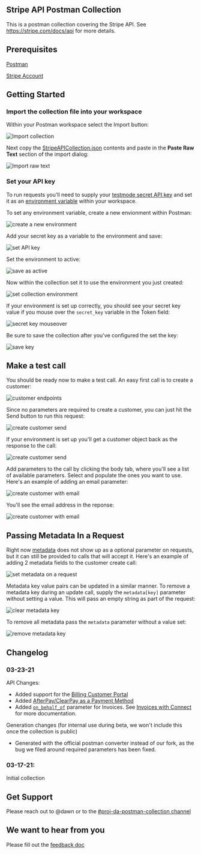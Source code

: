 ## Stripe API Postman Collection

This is a postman collection covering the Stripe API. See https://stripe.com/docs/api for more details.
## Prerequisites
[Postman](https://www.getpostman.com/downloads/)

[Stripe Account](https://dashboard.stripe.com/register)
## Getting Started

### Import the collection file into your workspace
Within your Postman workspace select the Import button: 

![Import collection](https://raw.github.com/dawn-stripe/postman_screenshots/master/postman_import_collection.png)


Next copy the [StripeAPICollection.json](https://github.com/stripe/stripe-postman/blob/master/StripeAPICollection.json) contents and paste in the **Paste Raw Text** section of the import dialog:

 ![Import raw text](https://raw.github.com/dawn-stripe/postman_screenshots/master/postman_import_raw_text.png)



### Set your API key

To run requests you'll need to supply your [testmode secret API key](https://dashboard.stripe.com/test/apikeys) and set it as an [environment variable](https://learning.postman.com/docs/sending-requests/variables/) within your workspace.

To set any environment variable, create a new envionment within Postman:

![create a new environment](https://raw.github.com/dawn-stripe/postman_screenshots/master/postman_create_new_env.png)

Add your secret key as a variable to the environment and save:

![set API key](https://raw.github.com/dawn-stripe/postman_screenshots/master/postman_set_key_and_save.png)

Set the environment to active:

![save as active](https://raw.github.com/dawn-stripe/postman_screenshots/master/postman_set_active_env.png)

Now within the collection set it to use the environment you just created:

![set collection environment](https://raw.github.com/dawn-stripe/postman_screenshots/master/postman_set_collection_environment.png)

If your environment is set up correctly, you should see your secret key value if you mouse over the `secret_key` variable in the Token field:

![secret key mouseover](https://raw.github.com/dawn-stripe/postman_screenshots/master/postman_secret_key_mouseover.png)

Be sure to save the collection after you've configured the set the key:

![save key](https://raw.github.com/dawn-stripe/postman_screenshots/master/postman_save_key.png)

## Make a test call

You should be ready now to make a test call. An easy first call is to create a customer:

![customer endpoints](https://raw.github.com/dawn-stripe/postman_screenshots/master/postman_customer_endpoints.png)

Since no parameters are required to create a customer, you can just hit the Send button to run this request:

![create customer send](https://raw.github.com/dawn-stripe/postman_screenshots/master/postman_create_customer_send.png)

If your environment is set up you'll get a customer object back as the response to the call:

![create customer send](https://raw.github.com/dawn-stripe/postman_screenshots/master/postman_customer_create_no_params_response.png)

Add parameters to the call by clicking the body tab, where you'll see a list of available parameters. Select and populate the ones you want to use. Here's an example of adding an email parameter:

![create customer with email](https://raw.github.com/dawn-stripe/postman_screenshots/master/postman_create_customer_with_email_request.png)

You'll see the email address in the reponse:

![create customer with email](https://raw.github.com/dawn-stripe/postman_screenshots/master/postman_create_customer_with_email_response.png)

## Passing Metadata In a Request

Right now [metadata](https://stripe.com/docs/api/metadata) does not show up as a optional parameter on requests, but it can still be provided to calls that will accept it. Here's an example of adding 2 metadata fields to the customer create call:

![set metadata on a request](https://raw.github.com/dawn-stripe/postman_screenshots/master/postman_set_metadata.png)

Metadata key value pairs can be updated in a similar manner. To remove a metadata key during an update call, supply the `metadata[key]` parameter without setting a value. This will pass an empty string as part of the request:

![clear metadata key](https://raw.github.com/dawn-stripe/postman_screenshots/master/postman_update_metadata.png)

To remove all metadata pass the `metadata` parameter without a value set:

![remove metadata key](https://raw.github.com/dawn-stripe/postman_screenshots/master/postman_remove_metadata.png)

## Changelog

### 03-23-21

API Changes:

- Added support for the [Billing Customer Portal](https://stripe.com/docs/api/customer_portal)
- Added [AfterPay/ClearPay as a Payment Method](https://stripe.com/docs/api/payment_methods/create#create_payment_method-afterpay_clearpay)
- Added [`on_behalf_of`](https://stripe.com/docs/api/invoices/create#create_invoice-on_behalf_of) parameter for Invoices. See [Invoices with Connect](https://stripe.com/docs/billing/invoices/connect) for more documentation.

Generation changes (for internal use during beta, we won't include this once the collection is public)

- Generated with the official postman converter instead of our fork, as the bug we filed around required parameters has been fixed.

### 03-17-21:

Initial collection

## Get Support

Please reach out to @dawn or to the [#proj-da-postman-collection channel](https://app.slack.com/client/T024F4A92/C01REK7PNNA/details/top)

## We want to hear from you

Please fill out the [feedback doc](https://paper.dropbox.com/doc/Postman-collection-internal-feedback--BHjTBMKgyATmftHWF0SfTpULAg-fvt4yO5616kEZmoIpuWz2)
